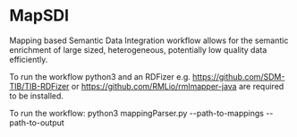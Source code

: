 # MapSDI

Mapping based Semantic Data Integration workflow allows for the semantic enrichment of large sized, heterogeneous, potentially low quality data efficiently.

To run the workflow python3 and an RDFizer e.g. https://github.com/SDM-TIB/TIB-RDFizer or https://github.com/RMLio/rmlmapper-java are required to be installed.

To run the workflow:
python3 mappingParser.py --path-to-mappings  --path-to-output

